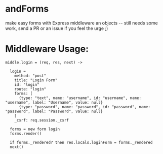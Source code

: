 andForms
========
make easy forms with Express middleware an objects -- still needs some work, send a PR or an issue if you feel the urge ;)


# Middleware Usage:
```
middle.login = (req, res, next) ->

  login =
    method: "post"
    title: "Login Form"
    id: "login"
    route: "login"
    forms: [
      {type: "text", name: "username", id: "username", name: "username", label: "Username", value: null}
      {type: "password", name: "password", id: "password", name: "password", label: "Password", value: null}
    ]
    _csrf: req.session._csrf

  forms = new form login
  forms.render()

  if forms._rendered? then res.locals.loginForm = forms._rendered
  next()
```

